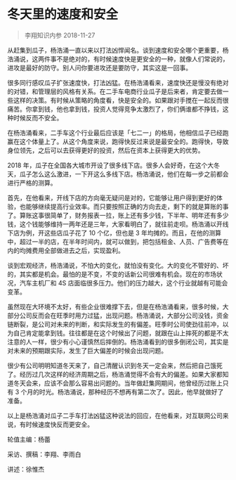 # 冬天里的速度和安全
> 李翔知识内参
2018-11-27

从赶集到瓜子，杨浩涌一直以来以打法凶悍闻名。谈到速度和安全哪个更重要，杨浩涌说，这两件事不是绝对的，有时候速度快是更安全的一种，就像人们常说的，进攻是最好的防守。别人问你要进攻还是要防守，其实这是一回事。

很多同行感叹瓜子扩张速度快，打法凶猛。在杨浩涌看来，速度快还是慢没有绝对的对错，和管理层的风格有关系。在二手车电商行业瓜子是后来者，肯定要去做一些这样的决策。有时候从策略的角度看，快是安全的。如果跟对手搅在一起反而很痛苦。你拿到钱，他也拿到钱，投资人觉得竞争太激烈了，你们俩谁都不挣钱，这种时候反而不安全。

在杨浩涌看来，二手车这个行业最后应该是「七二一」的格局，他相信瓜子已经跑赢在这个体量上了。从这个角度来说，跑得快反过来说是最安全的。跑得快，导致身位领先，之后可以去获得更好的投资，然后在资本上获得更大的优势。

2018 年，瓜子在全国各大城市开设了很多线下店。很多人会好奇，在这个大冬天，瓜子怎么这么激进，一下开这么多线下店。杨浩涌说，他们在每一步之前都会进行严格的测算。

首先，在他看来，开线下店的方向毫无疑问是对的，它能够让用户得到更好的体验，也能够继续提高行业效率。而只要按照正确的方向去走，剩下的就是算账的事了。算账这事很简单了，财务报表一拉，账上还有多少钱，下半年、明年还有多少钱，这个钱能够维持一两年还是三年，大家看明白了，就往前走呗。杨浩涌以开线下店为例，开这些店瓜子花了 10 个亿，但也是 3 年均摊的。而且，在他的测算中，超过一半的店，在半年时间内，就可以做到，把包括租金、人员、广告费等在内的均摊费用全部做进去之后，实现盈利。

谈到宏观经济，杨浩涌说，不怕大的变化，就怕没有变化。大的变化不管好的、坏的，其实都是机会。最怕的是不变，不变的话新公司很难有机会。现在的市场状况，汽车主机厂和 4S 店面临很多压力。他们的压力越大，这个行业就越有可能会变革。

虽然现在大环境不太好，有些企业很难撑下去，但是在杨浩涌看来，很多时候，大部分公司反而会在旺季时用力过猛，出现问题。杨浩涌说，大部分公司没钱，资金链断裂，是公司对未来的判断，和实际发生的有偏差。旺季时公司使劲往前冲，以为自己肯定能拿到钱。往往都是在这个时候出了问题，就跟在山上摔死的都是不太注意的人一样，很少有小心谨慎然后摔倒的。杨浩涌看到的很多倒闭公司，其实是对未来的预期跟实际，发生了巨大偏差的时候会出现问题。

很少有公司明明知道冬天来了，自己清醒认识到冬天一定会来，然后把自己饿死了。经历过几次这样的经济周期之后，杨浩涌觉得不会有大的偏差。如果大家都知道冬天会来，应该不会那么容易出问题的。当年做赶集网期间，他曾经历过账上只有 3 个月的时光。杨浩涌说，那种经历不想再有第二次了。因此，他早就做好了准备。

以上是杨浩涌对瓜子二手车打法凶猛这种说法的回应，在他看来，对互联网公司来说，有时候速度快反而更安全。

轮值主编：杨蕾

采访、撰稿：李翔、李雨白

讲述：徐惟杰